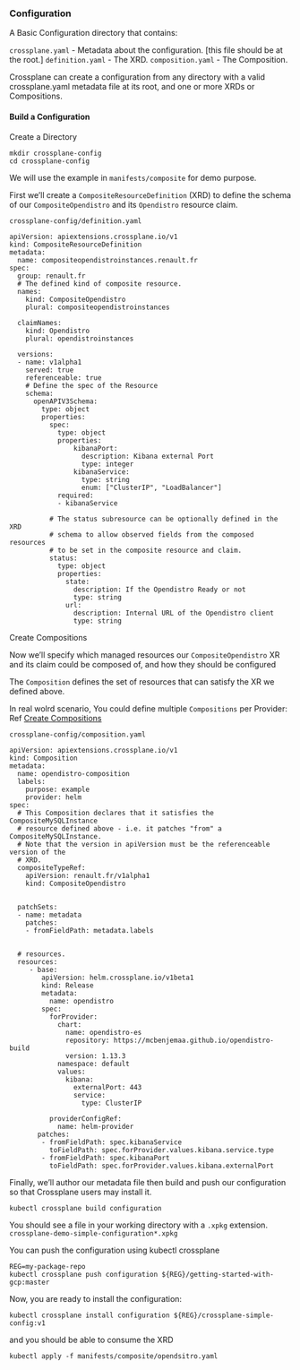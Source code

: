 ### Configuration

A Basic Configuration directory that contains:


`crossplane.yaml` - Metadata about the configuration. [this file should be at the root.]
`definition.yaml` - The XRD.
`composition.yaml` - The Composition.


Crossplane can create a configuration from any directory with a valid crossplane.yaml metadata file at its root, and one or more XRDs or Compositions.



#### Build a Configuration

Create a Directory

```
mkdir crossplane-config
cd crossplane-config
```

We will use the example in `manifests/composite` for demo purpose.

First we’ll create a `CompositeResourceDefinition` (XRD) to define the schema of our `CompositeOpendistro` and its `Opendistro` resource claim.

`crossplane-config/definition.yaml`

```
apiVersion: apiextensions.crossplane.io/v1
kind: CompositeResourceDefinition
metadata:
  name: compositeopendistroinstances.renault.fr
spec:
  group: renault.fr
  # The defined kind of composite resource.
  names:
    kind: CompositeOpendistro
    plural: compositeopendistroinstances

  claimNames:
    kind: Opendistro
    plural: opendistroinstances
 
  versions:
  - name: v1alpha1
    served: true
    referenceable: true
    # Define the spec of the Resource
    schema:
      openAPIV3Schema:
        type: object
        properties:
          spec:
            type: object
            properties:
                kibanaPort:
                  description: Kibana external Port
                  type: integer
                kibanaService:
                  type: string
                  enum: ["ClusterIP", "LoadBalancer"]
            required:
            - kibanaService

          # The status subresource can be optionally defined in the XRD
          # schema to allow observed fields from the composed resources
          # to be set in the composite resource and claim.
          status:
            type: object
            properties:
              state:
                description: If the Opendistro Ready or not
                type: string
              url:
                description: Internal URL of the Opendistro client
                type: string
```


Create Compositions

Now we’ll specify which managed resources our `CompositeOpendistro` XR and its claim could be composed of, and how they should be configured

The `Composition` defines the set of resources that can satisfy the XR we defined above.

In real wolrd scenario, You could define multiple `Compositions` per Provider: 
Ref [Create Compositions](https://crossplane.io/docs/v1.3/getting-started/create-configuration.html#create-compositions)


`crossplane-config/composition.yaml`

```
apiVersion: apiextensions.crossplane.io/v1
kind: Composition
metadata:
  name: opendistro-composition
  labels:
    purpose: example
    provider: helm
spec:
  # This Composition declares that it satisfies the CompositeMySQLInstance
  # resource defined above - i.e. it patches "from" a CompositeMySQLInstance.
  # Note that the version in apiVersion must be the referenceable version of the
  # XRD.
  compositeTypeRef:
    apiVersion: renault.fr/v1alpha1
    kind: CompositeOpendistro


  patchSets:
  - name: metadata
    patches:
    - fromFieldPath: metadata.labels


  # resources.
  resources:
     - base:
        apiVersion: helm.crossplane.io/v1beta1
        kind: Release
        metadata:
          name: opendistro
        spec:
          forProvider:
            chart:
              name: opendistro-es
              repository: https://mcbenjemaa.github.io/opendistro-build
              version: 1.13.3
            namespace: default
            values:
              kibana:
                externalPort: 443
                service:
                  type: ClusterIP

          providerConfigRef:
            name: helm-provider
       patches:
        - fromFieldPath: spec.kibanaService
          toFieldPath: spec.forProvider.values.kibana.service.type
        - fromFieldPath: spec.kibanaPort
          toFieldPath: spec.forProvider.values.kibana.externalPort
```


Finally, we’ll author our metadata file then build and push our configuration so that Crossplane users may install it.

```
kubectl crossplane build configuration
```

You should see a file in your working directory with a `.xpkg` extension.  `crossplane-demo-simple-configuration*.xpkg` 


You can push the configuration using kubectl crossplane

```
REG=my-package-repo
kubectl crossplane push configuration ${REG}/getting-started-with-gcp:master
```


Now, you are ready to install the configuration:


```
kubectl crossplane install configuration ${REG}/crossplane-simple-config:v1
```

and you should be able to consume the XRD

```
kubectl apply -f manifests/composite/opendsitro.yaml
```